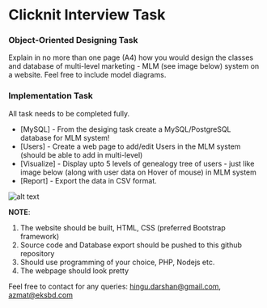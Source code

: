 # Clicknit Interview Task

### Object-Oriented Designing Task
Explain in no more than one page (A4) how you would design the classes and database of multi-level marketing - MLM (see image below) system on a website. Feel free to include model diagrams.


### Implementation Task

All task needs to be completed fully.

* [MySQL] - From the desiging task create a MySQL/PostgreSQL database for MLM system!
* [Users] - Create a web page to add/edit Users in the MLM system (should be able to add in multi-level)
* [Visualize] - Display upto 5 levels of genealogy tree of users - just like image below (along with user data on Hover of mouse) in MLM system
* [Report] - Export the data in CSV format.

![alt text](https://github.com/nepster-web/php-mlm-matrix/raw/master/doc/images/view.png)

**NOTE**: 
1. The website should be built, HTML, CSS (preferred Bootstrap framework)
2. Source code and Database export should be pushed to this github repository
3. Should use programming of your choice, PHP, Nodejs etc.
4. The webpage should look pretty

Feel free to contact for any queries: hingu.darshan@gmail.com, azmat@eksbd.com